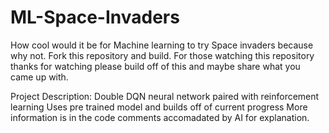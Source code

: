 # ML-Space-Invaders
How cool would it be for Machine learning to try Space invaders because why not. Fork this repository and build. For those watching this repository thanks for watching please build off of this and maybe share what you came up with. 

Project Description:
  Double DQN neural network paired with reinforcement learning
  Uses pre trained model and builds off of current progress
  More information is in the code comments accomadated by AI for explanation.
